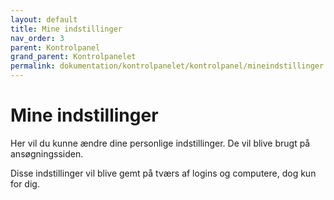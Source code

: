 ```yaml
---
layout: default
title: Mine indstillinger
nav_order: 3
parent: Kontrolpanel
grand_parent: Kontrolpanelet
permalink: dokumentation/kontrolpanelet/kontrolpanel/mineindstillinger
---
```


# Mine indstillinger

Her vil du kunne ændre dine personlige indstillinger.
De vil blive brugt på ansøgningssiden.

Disse indstillinger vil blive gemt på tværs af logins og computere, dog kun for dig.
